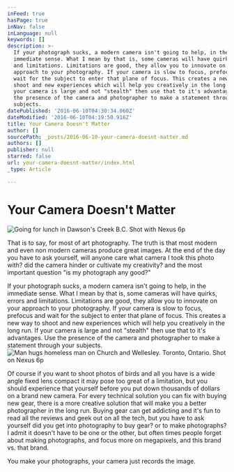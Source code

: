 ```yaml
---
inFeed: true
hasPage: true
inNav: false
inLanguage: null
keywords: []
description: >-
  If your photograph sucks, a modern camera isn't going to help, in the
  immediate sense. What I mean by that is, some cameras will have quirks, errors
  and limitations. Limitations are good, they allow you to innovate on your
  approach to your photography. If your camera is slow to focus, prefocus and
  wait for the subject to enter that plane of focus. This creates a new way to
  shoot and new experiences which will help you creatively in the long run. If
  your camera is large and not "stealth" then use that to it's advantages. Use
  the presence of the camera and photographer to make a statement through your
  subjects. 
datePublished: '2016-06-10T04:30:34.060Z'
dateModified: '2016-06-10T04:19:50.916Z'
title: Your Camera Doesn't Matter
author: []
sourcePath: _posts/2016-06-10-your-camera-doesnt-matter.md
authors: []
publisher: null
starred: false
url: your-camera-doesnt-matter/index.html
_type: Article

---
```

# Your Camera Doesn't Matter
![Going for lunch in Dawson's Creek B.C. Shot with Nexus 6p](https://the-grid-user-content.s3-us-west-2.amazonaws.com/d2377ea1-2d34-4831-969b-9807a5122a0a.jpg)

That is to say, for most of art photography. The truth is that most modern and even non modern cameras produce great images. At the end of the day you have to ask yourself, will anyone care what camera I took this photo with? did the camera hinder or cultivate my creativity? and the most important question "is my photograph any good?"

If your photograph sucks, a modern camera isn't going to help, in the immediate sense. What I mean by that is, some cameras will have quirks, errors and limitations. Limitations are good, they allow you to innovate on your approach to your photography. If your camera is slow to focus, prefocus and wait for the subject to enter that plane of focus. This creates a new way to shoot and new experiences which will help you creatively in the long run. If your camera is large and not "stealth" then use that to it's advantages. Use the presence of the camera and photographer to make a statement through your subjects. ![Man hugs homeless man on Church and Wellesley. Toronto, Ontario. Shot on Nexus 6p](https://the-grid-user-content.s3-us-west-2.amazonaws.com/b1a22cb1-8833-401a-a4f8-7c87e54868c5.jpg)

Of course if you want to shoot photos of birds and all you have is a wide angle fixed lens compact it may pose too great of a limitation, but you should experience that yourself before you put down thousands of dollars on a brand new camera. For every technical solution you can fix with buying new gear, there is a more creative solution that will make you a better photographer in the long run. Buying gear can get addicting and it's fun to read all the reviews and geek out on all the tech, but you have to ask yourself did you get into photography to buy gear? or to make photographs? I admit it doesn't have to be one or the other, but often times people forget about making photographs, and focus more on megapixels, and this brand vs. that brand.

You make your photographs, your camera just records the image.